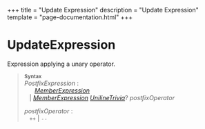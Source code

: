 +++
title = "Update Expression"
description = "Update Expression"
template = "page-documentation.html"
+++

# Update&#8288;Expression

Expression applying a unary operator.

> **<sup>Syntax</sup>**\
> _PostfixExpression_ :\
> &nbsp;&nbsp; &nbsp;&nbsp; _[MemberExpression]_\
> &nbsp;&nbsp; |  _[MemberExpression]_ _[UnilineTrivia]_? _postfixOperator_
>
> _postfixOperator_ :\
> &nbsp;&nbsp; `++` | `--`

[Trivia]: @/documentation/as2/trivia.md#trivia
[UnilineTrivia]: @/documentation/as2/trivia.md#uniline-trivia
[MemberExpression]: @/documentation/as2/expressions/member-expression.md#member-expression
[PostfixExpression]: @/documentation/as2/expressions/postfix-expression.md#postfix-expression
[avm1-pop]: @/documentation/avm1/actions/pop.md
